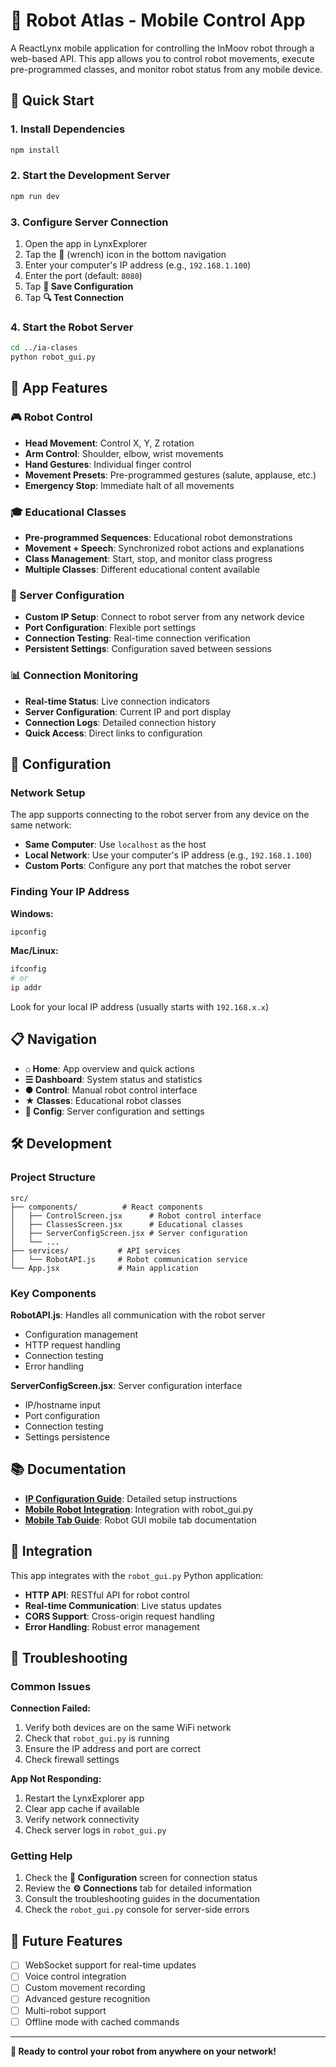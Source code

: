 # 🤖 Robot Atlas - Mobile Control App

A ReactLynx mobile application for controlling the InMoov robot through a web-based API. This app allows you to control robot movements, execute pre-programmed classes, and monitor robot status from any mobile device.

## 🚀 Quick Start

### 1. Install Dependencies
```bash
npm install
```

### 2. Start the Development Server
```bash
npm run dev
```

### 3. Configure Server Connection
1. Open the app in LynxExplorer
2. Tap the **🔧** (wrench) icon in the bottom navigation
3. Enter your computer's IP address (e.g., `192.168.1.100`)
4. Enter the port (default: `8080`)
5. Tap **💾 Save Configuration**
6. Tap **🔍 Test Connection**

### 4. Start the Robot Server
```bash
cd ../ia-clases
python robot_gui.py
```

## 📱 App Features

### 🎮 Robot Control
- **Head Movement**: Control X, Y, Z rotation
- **Arm Control**: Shoulder, elbow, wrist movements
- **Hand Gestures**: Individual finger control
- **Movement Presets**: Pre-programmed gestures (salute, applause, etc.)
- **Emergency Stop**: Immediate halt of all movements

### 🎓 Educational Classes
- **Pre-programmed Sequences**: Educational robot demonstrations
- **Movement + Speech**: Synchronized robot actions and explanations
- **Class Management**: Start, stop, and monitor class progress
- **Multiple Classes**: Different educational content available

### 🔧 Server Configuration
- **Custom IP Setup**: Connect to robot server from any network device
- **Port Configuration**: Flexible port settings
- **Connection Testing**: Real-time connection verification
- **Persistent Settings**: Configuration saved between sessions

### 📊 Connection Monitoring
- **Real-time Status**: Live connection indicators
- **Server Configuration**: Current IP and port display
- **Connection Logs**: Detailed connection history
- **Quick Access**: Direct links to configuration

## 🔧 Configuration

### Network Setup
The app supports connecting to the robot server from any device on the same network:

- **Same Computer**: Use `localhost` as the host
- **Local Network**: Use your computer's IP address (e.g., `192.168.1.100`)
- **Custom Ports**: Configure any port that matches the robot server

### Finding Your IP Address

**Windows:**
```bash
ipconfig
```

**Mac/Linux:**
```bash
ifconfig
# or
ip addr
```

Look for your local IP address (usually starts with `192.168.x.x`)

## 📋 Navigation

- **⌂ Home**: App overview and quick actions
- **☰ Dashboard**: System status and statistics
- **● Control**: Manual robot control interface
- **★ Classes**: Educational robot classes
- **🔧 Config**: Server configuration and settings

## 🛠️ Development

### Project Structure
```
src/
├── components/          # React components
│   ├── ControlScreen.jsx      # Robot control interface
│   ├── ClassesScreen.jsx      # Educational classes
│   ├── ServerConfigScreen.jsx # Server configuration
│   └── ...
├── services/           # API services
│   └── RobotAPI.js     # Robot communication service
└── App.jsx             # Main application
```

### Key Components

**RobotAPI.js**: Handles all communication with the robot server
- Configuration management
- HTTP request handling
- Connection testing
- Error handling

**ServerConfigScreen.jsx**: Server configuration interface
- IP/hostname input
- Port configuration
- Connection testing
- Settings persistence

## 📚 Documentation

- **[IP Configuration Guide](./IP_CONFIGURATION_GUIDE.md)**: Detailed setup instructions
- **[Mobile Robot Integration](./MOBILE_ROBOT_INTEGRATION.md)**: Integration with robot_gui.py
- **[Mobile Tab Guide](./MOBILE_TAB_GUIDE.md)**: Robot GUI mobile tab documentation

## 🔗 Integration

This app integrates with the `robot_gui.py` Python application:

- **HTTP API**: RESTful API for robot control
- **Real-time Communication**: Live status updates
- **CORS Support**: Cross-origin request handling
- **Error Handling**: Robust error management

## 🚨 Troubleshooting

### Common Issues

**Connection Failed:**
1. Verify both devices are on the same WiFi network
2. Check that `robot_gui.py` is running
3. Ensure the IP address and port are correct
4. Check firewall settings

**App Not Responding:**
1. Restart the LynxExplorer app
2. Clear app cache if available
3. Verify network connectivity
4. Check server logs in `robot_gui.py`

### Getting Help

1. Check the **🔧 Configuration** screen for connection status
2. Review the **⚙ Connections** tab for detailed information
3. Consult the troubleshooting guides in the documentation
4. Check the `robot_gui.py` console for server-side errors

## 🎯 Future Features

- [ ] WebSocket support for real-time updates
- [ ] Voice control integration
- [ ] Custom movement recording
- [ ] Advanced gesture recognition
- [ ] Multi-robot support
- [ ] Offline mode with cached commands

---

**🎉 Ready to control your robot from anywhere on your network!**
